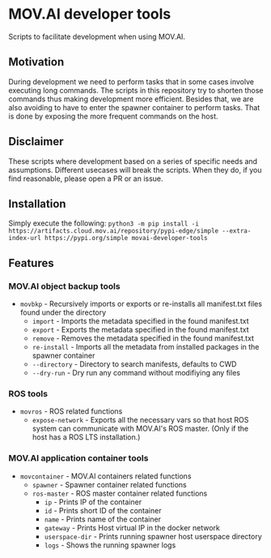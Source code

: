 # MOV.AI developer tools
Scripts to facilitate development when using MOV.AI.

## Motivation
During development we need to perform tasks that in some cases involve executing long commands.
The scripts in this repository try to shorten those commands thus making development more efficient.
Besides that, we are also avoiding to have to enter the spawner container to perform tasks.
That is done by exposing the more frequent commands on the host.

## Disclaimer
These scripts where development based on a series of specific needs and assumptions.
Different usecases will break the scripts.
When they do, if you find reasonable, please open a PR or an issue.

## Installation
Simply execute the following:
`python3 -m pip install -i https://artifacts.cloud.mov.ai/repository/pypi-edge/simple --extra-index-url https://pypi.org/simple movai-developer-tools`


## Features
### MOV.AI object backup tools
* `movbkp` - Recursively imports or exports or re-installs all manifest.txt files found under the directory
  * `import` - Imports the metadata specified in the found manifest.txt
  * `export` - Exports the metadata specified in the found manifest.txt
  * `remove` - Removes the metadata specified in the found manifest.txt
  * `re-install` - Imports all the metadata from installed packages in the spawner container
  * `--directory` - Directory to search manifests, defaults to CWD
  * `--dry-run` - Dry run any command without modifiying any files

### ROS tools
* `movros` - ROS related functions
  * `expose-network` - Exports all the necessary vars so that host ROS system can communicate with MOV.AI's ROS master. (Only if the host has a ROS LTS installation.)

### MOV.AI application container tools
* `movcontainer` - MOV.AI containers related functions
  * `spawner` - Spawner container related functions
  * `ros-master` - ROS master container related functions
    * `ip` - Prints IP of the container
    * `id` - Prints short ID of the container
    * `name` - Prints name of the container
    * `gateway` - Prints Host virtual IP in the docker network
    * `userspace-dir` - Prints running spawner host userspace directory
    * `logs` - Shows the running spawner logs
